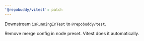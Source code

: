 ```yaml
---
'@repobuddy/vitest': patch
---
```


Downstream `isRunningInTest` to `@repobuddy/test`.

Remove merge config in node preset.
Vitest does it automatically.

